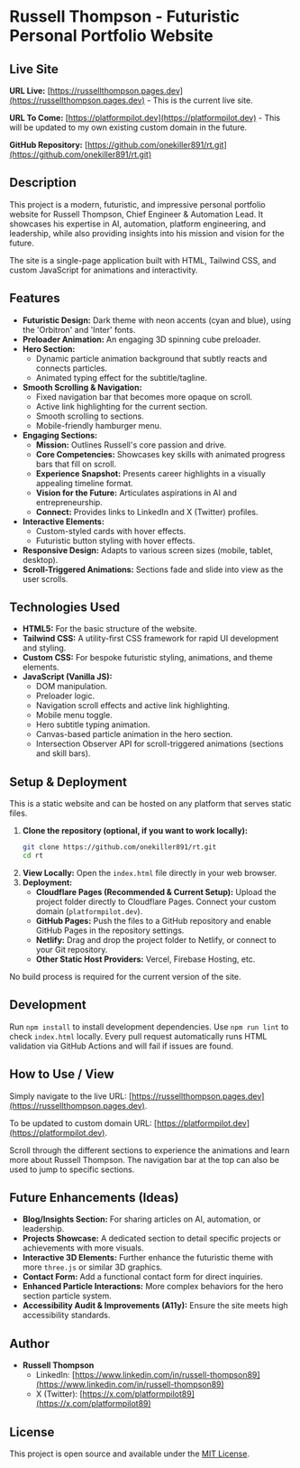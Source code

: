 # Russell Thompson - Futuristic Personal Portfolio Website

## Live Site

**URL Live:** [https://russellthompson.pages.dev](https://russellthompson.pages.dev) - This is the current live site.

**URL To Come:** [https://platformpilot.dev](https://platformpilot.dev) - This will be updated to my own existing custom domain in the future.

**GitHub Repository:** [https://github.com/onekiller891/rt.git](https://github.com/onekiller891/rt.git)

## Description

This project is a modern, futuristic, and impressive personal portfolio website for Russell Thompson, Chief Engineer & Automation Lead. It showcases his expertise in AI, automation, platform engineering, and leadership, while also providing insights into his mission and vision for the future.

The site is a single-page application built with HTML, Tailwind CSS, and custom JavaScript for animations and interactivity.

## Features

* **Futuristic Design:** Dark theme with neon accents (cyan and blue), using the 'Orbitron' and 'Inter' fonts.
* **Preloader Animation:** An engaging 3D spinning cube preloader.
* **Hero Section:**
    * Dynamic particle animation background that subtly reacts and connects particles.
    * Animated typing effect for the subtitle/tagline.
* **Smooth Scrolling & Navigation:**
    * Fixed navigation bar that becomes more opaque on scroll.
    * Active link highlighting for the current section.
    * Smooth scrolling to sections.
    * Mobile-friendly hamburger menu.
* **Engaging Sections:**
    * **Mission:** Outlines Russell's core passion and drive.
    * **Core Competencies:** Showcases key skills with animated progress bars that fill on scroll.
    * **Experience Snapshot:** Presents career highlights in a visually appealing timeline format.
    * **Vision for the Future:** Articulates aspirations in AI and entrepreneurship.
    * **Connect:** Provides links to LinkedIn and X (Twitter) profiles.
* **Interactive Elements:**
    * Custom-styled cards with hover effects.
    * Futuristic button styling with hover effects.
* **Responsive Design:** Adapts to various screen sizes (mobile, tablet, desktop).
* **Scroll-Triggered Animations:** Sections fade and slide into view as the user scrolls.

## Technologies Used

* **HTML5:** For the basic structure of the website.
* **Tailwind CSS:** A utility-first CSS framework for rapid UI development and styling.
* **Custom CSS:** For bespoke futuristic styling, animations, and theme elements.
* **JavaScript (Vanilla JS):**
    * DOM manipulation.
    * Preloader logic.
    * Navigation scroll effects and active link highlighting.
    * Mobile menu toggle.
    * Hero subtitle typing animation.
    * Canvas-based particle animation in the hero section.
    * Intersection Observer API for scroll-triggered animations (sections and skill bars).

## Setup & Deployment

This is a static website and can be hosted on any platform that serves static files.

1.  **Clone the repository (optional, if you want to work locally):**
    ```bash
    git clone https://github.com/onekiller891/rt.git
    cd rt
    ```
2.  **View Locally:**
    Open the `index.html` file directly in your web browser.
3.  **Deployment:**
    * **Cloudflare Pages (Recommended & Current Setup):** Upload the project folder directly to Cloudflare Pages. Connect your custom domain (`platformpilot.dev`).
    * **GitHub Pages:** Push the files to a GitHub repository and enable GitHub Pages in the repository settings.
    * **Netlify:** Drag and drop the project folder to Netlify, or connect to your Git repository.
    * **Other Static Host Providers:** Vercel, Firebase Hosting, etc.

No build process is required for the current version of the site.

## Development

Run `npm install` to install development dependencies. Use `npm run lint` to check `index.html` locally. Every pull request automatically runs HTML validation via GitHub Actions and will fail if issues are found.

## How to Use / View

Simply navigate to the live URL: [https://russellthompson.pages.dev](https://russellthompson.pages.dev).

To be updated to custom domain URL: [https://platformpilot.dev](https://platformpilot.dev).

Scroll through the different sections to experience the animations and learn more about Russell Thompson. The navigation bar at the top can also be used to jump to specific sections.

## Future Enhancements (Ideas)

* **Blog/Insights Section:** For sharing articles on AI, automation, or leadership.
* **Projects Showcase:** A dedicated section to detail specific projects or achievements with more visuals.
* **Interactive 3D Elements:** Further enhance the futuristic theme with more `three.js` or similar 3D graphics.
* **Contact Form:** Add a functional contact form for direct inquiries.
* **Enhanced Particle Interactions:** More complex behaviors for the hero section particle system.
* **Accessibility Audit & Improvements (A11y):** Ensure the site meets high accessibility standards.

## Author
* **Russell Thompson**
    * LinkedIn: [https://www.linkedin.com/in/russell-thompson89](https://www.linkedin.com/in/russell-thompson89)
    * X (Twitter): [https://x.com/platformpilot89](https://x.com/platformpilot89)

## License
This project is open source and available under the [MIT License](LICENSE).
